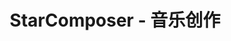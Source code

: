---
description: 可以作曲的app，没有想象中的那么难，拖拖拽拽点点就可以。
layout: post
results:
- primaryGenreName: Music
  version: '1.1.0'
  trackViewUrl: https://itunes.apple.com/cn/app/starcomposer-yin-le-chuang/id688505124?mt=8&uo=4
  artworkUrl100: http://a574.phobos.apple.com/us/r30/Purple6/v4/0c/7f/e7/0c7fe7f6-c1e6-daeb-ed73-a8176a09ce29/mzl.qylhzrnr.png
  artworkUrl60: http://a1934.phobos.apple.com/us/r30/Purple4/v4/a5/4b/98/a54b98cb-fdb2-3dd0-5456-775671619fcf/sc-icon-57.png
  userRatingCountForCurrentVersion: 25
  sellerName: P4S PUBLISHING LTD
  supportedDevices:
  - iPodTouchourthGen
  - iPhone4S
  - iPadFourthGen
  - iPhone4
  - iPadThirdGen
  - iPadFourthGen4G
  - iPadMini4G
  - iPadMini
  - iPhone5c
  - iPhone5
  - iPodTouchFifthGen
  - iPhone-3GS
  - iPadThirdGen4G
  - iPhone5s
  - iPad2Wifi
  - iPad23G
  genres:
  - 音乐
  - 教育
  trackName: StarComposer - 音乐创作
  description: "创作出您自己的走红金曲从未如此简单，几下点击就可轻松搞定，没有任何音乐经验也无妨！ \n\n在达到录音棚品质的音乐loop中发挥创意，然后再录上您的声音，数秒钟内就可以制作出您自己的榜首歌曲。\n\n创作出您自己的2(流行
    · 舞曲)种不同音乐风格的歌曲，在应用程序内还可以再购买另外8种风格。选择包括：摇滚 · 节奏蓝调 · 乡村爵士 · 金属· 迴响贝斯 ·
    鼓打贝斯 · 蓝调 · 雷鬼\n\n关键特点：\n\n** 无需任何音乐经验 **\n** 用内置麦克风录制您自己的声音 **\n** 创作您自己的音乐视频
    **\n** 简单直观的设计 **\n** 120种不同的音乐Loop供你选择 **\n** 10种音乐风格 **\n** 老少咸宜 **\n**
    将您的歌曲储存在iCloud，能在您所有的iOS设备上获取 **\n** 通过节拍和乐谱小节展示了解音乐创作 **\n** 充分支持视网膜（Retina）显示屏
    **\n\n如果您一直梦想着创作音乐，却无从开始，StarComposer将是您展开音乐之旅的理想应用程序。\n\n\n\n======================
    \n\n父母必读：\n\nStarComposer已尽全力在应用程序内提供尽可能充分的信息和父母控制。但是我们仍强烈建议您访问以下链接，以便能更多了解Apple的内置父母控制选项。\n\n若想关闭应用程序内的购买或更多地了解Apple的父母控制，请从以下链接阅读官方指南：
    \n\nhttp://support.apple.com/kb/HT4213?viewlocale=zh_CN\n\n======================
    \n\n支持\nhttp://p4spublishing.com/support-faq/ \n\n如果您在使用StarComposer应用程序时遇到任何问题，请完全关掉您的设备，然后再开启。如果仍有问题，请按以下地址发送电子邮件给我们：\n\nSupport@StarComposerApp.com"
  price: 0
  trackId: 688505124
  releaseDate: '2013-09-05T07:00:00Z'
  screenshotUrls:
  - http://a1.mzstatic.com/us/r30/Purple6/v4/bb/df/be/bbdfbec8-a8a9-c6b0-ff79-a3eeecb3d04a/screen320x320.jpeg
  - http://a4.mzstatic.com/us/r30/Purple6/v4/f9/78/47/f97847a0-5e02-a2cf-86cf-cbc2e835fb87/screen320x320.jpeg
  - http://a5.mzstatic.com/us/r30/Purple6/v4/61/b7/c5/61b7c576-250b-ddf1-a8b4-4db37398690a/screen320x320.jpeg
  - http://a5.mzstatic.com/us/r30/Purple4/v4/6c/13/e2/6c13e293-b856-1bf7-4a9a-111128215ec1/screen320x320.jpeg
  - http://a1.mzstatic.com/us/r30/Purple4/v4/37/4a/1b/374a1b9b-5c8f-e9eb-8f9b-ec370c9286af/screen320x320.jpeg
  artistViewUrl: https://itunes.apple.com/cn/artist/p4s-publishing-ltd./id670221318?uo=4
  primaryGenreId: 6011
  userRatingCount: 224
  averageUserRatingForCurrentVersion: 4.5
  kind: software
  fileSizeBytes: '47761949'
  bundleId: com.pop4schools.StarComposer-nosocial
  releaseNotes: 错误修复
  sellerUrl: http://p4spublishing.com/starcomposer/
  artistName: P4S Publishing Ltd.
  trackCensoredName: StarComposer - 音乐创作
  isGameCenterEnabled: false
  contentAdvisoryRating: 4+
  languageCodesISO2A:
  - EN
  - FR
  - DE
  - IT
  - JA
  - KO
  - PT
  - RU
  - ZH
  - ES
  - ZH
  - TR
  trackContentRating: 4+
  features:
  - iosUniversal
  averageUserRating: 4
  wrapperType: software
  artworkUrl512: http://a574.phobos.apple.com/us/r30/Purple6/v4/0c/7f/e7/0c7fe7f6-c1e6-daeb-ed73-a8176a09ce29/mzl.qylhzrnr.png
  formattedPrice: 免费
  artistId: 670221318
  genreIds:
  - '6011'
  - '6017'
  currency: CNY
  ipadScreenshotUrls:
  - http://a2.mzstatic.com/us/r30/Purple4/v4/61/41/4d/61414d10-412d-b119-5416-499e8b2c6683/screen480x480.jpeg
  - http://a3.mzstatic.com/us/r30/Purple/v4/47/25/cd/4725cd83-7a07-0d5c-95c3-b7cfdd8297e8/screen480x480.jpeg
  - http://a3.mzstatic.com/us/r30/Purple4/v4/d8/7d/5a/d87d5a31-55e3-6cd8-a9c7-5fcacbb75b85/screen480x480.jpeg
  - http://a2.mzstatic.com/us/r30/Purple6/v4/1b/fe/fc/1bfefc05-8d0f-92d5-bbb0-1391b9911f7c/screen480x480.jpeg
  - http://a3.mzstatic.com/us/r30/Purple6/v4/2d/7a/93/2d7a93e7-350f-bfbe-4265-8c79dbbe83f4/screen480x480.jpeg
category: 音乐
tags: tag1
resultCount: 1
title: StarComposer - 音乐创作

---